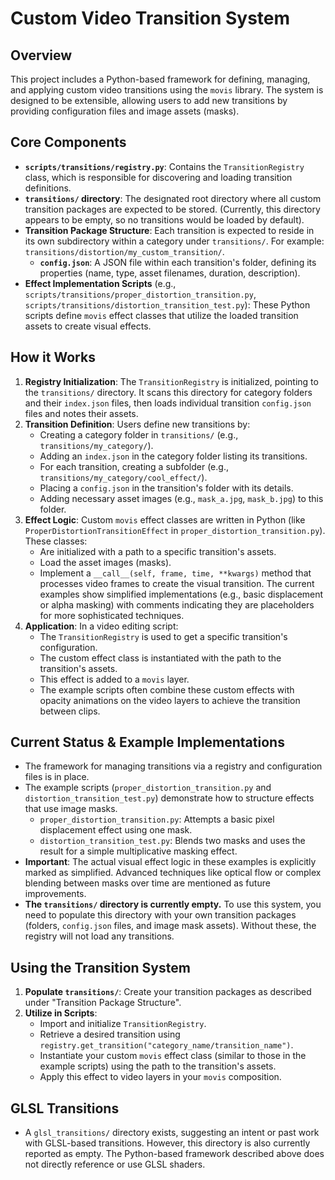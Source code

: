 # Custom Video Transition System

## Overview
This project includes a Python-based framework for defining, managing, and applying custom video transitions using the `movis` library. The system is designed to be extensible, allowing users to add new transitions by providing configuration files and image assets (masks).

## Core Components
-   **`scripts/transitions/registry.py`**: Contains the `TransitionRegistry` class, which is responsible for discovering and loading transition definitions.
-   **`transitions/` directory**: The designated root directory where all custom transition packages are expected to be stored. (Currently, this directory appears to be empty, so no transitions would be loaded by default).
-   **Transition Package Structure**: Each transition is expected to reside in its own subdirectory within a category under `transitions/`. For example: `transitions/distortion/my_custom_transition/`.
    -   **`config.json`**: A JSON file within each transition's folder, defining its properties (name, type, asset filenames, duration, description).
-   **Effect Implementation Scripts** (e.g., `scripts/transitions/proper_distortion_transition.py`, `scripts/transitions/distortion_transition_test.py`): These Python scripts define `movis` effect classes that utilize the loaded transition assets to create visual effects.

## How it Works
1.  **Registry Initialization**: The `TransitionRegistry` is initialized, pointing to the `transitions/` directory. It scans this directory for category folders and their `index.json` files, then loads individual transition `config.json` files and notes their assets.
2.  **Transition Definition**: Users define new transitions by:
    *   Creating a category folder in `transitions/` (e.g., `transitions/my_category/`).
    *   Adding an `index.json` in the category folder listing its transitions.
    *   For each transition, creating a subfolder (e.g., `transitions/my_category/cool_effect/`).
    *   Placing a `config.json` in the transition's folder with its details.
    *   Adding necessary asset images (e.g., `mask_a.jpg`, `mask_b.jpg`) to this folder.
3.  **Effect Logic**: Custom `movis` effect classes are written in Python (like `ProperDistortionTransitionEffect` in `proper_distortion_transition.py`). These classes:
    *   Are initialized with a path to a specific transition's assets.
    *   Load the asset images (masks).
    *   Implement a `__call__(self, frame, time, **kwargs)` method that processes video frames to create the visual transition. The current examples show simplified implementations (e.g., basic displacement or alpha masking) with comments indicating they are placeholders for more sophisticated techniques.
4.  **Application**: In a video editing script:
    *   The `TransitionRegistry` is used to get a specific transition's configuration.
    *   The custom effect class is instantiated with the path to the transition's assets.
    *   This effect is added to a `movis` layer.
    *   The example scripts often combine these custom effects with opacity animations on the video layers to achieve the transition between clips.

## Current Status & Example Implementations
-   The framework for managing transitions via a registry and configuration files is in place.
-   The example scripts (`proper_distortion_transition.py` and `distortion_transition_test.py`) demonstrate how to structure effects that use image masks.
    -   `proper_distortion_transition.py`: Attempts a basic pixel displacement effect using one mask.
    -   `distortion_transition_test.py`: Blends two masks and uses the result for a simple multiplicative masking effect.
-   **Important**: The actual visual effect logic in these examples is explicitly marked as simplified. Advanced techniques like optical flow or complex blending between masks over time are mentioned as future improvements.
-   **The `transitions/` directory is currently empty.** To use this system, you need to populate this directory with your own transition packages (folders, `config.json` files, and image mask assets). Without these, the registry will not load any transitions.

## Using the Transition System
1.  **Populate `transitions/`**: Create your transition packages as described under "Transition Package Structure".
2.  **Utilize in Scripts**:
    *   Import and initialize `TransitionRegistry`.
    *   Retrieve a desired transition using `registry.get_transition("category_name/transition_name")`.
    *   Instantiate your custom `movis` effect class (similar to those in the example scripts) using the path to the transition's assets.
    *   Apply this effect to video layers in your `movis` composition.

## GLSL Transitions
-   A `glsl_transitions/` directory exists, suggesting an intent or past work with GLSL-based transitions. However, this directory is also currently reported as empty. The Python-based framework described above does not directly reference or use GLSL shaders.
